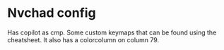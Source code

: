 # Nvchad config

Has copilot as cmp. Some custom keymaps that can be found using the cheatsheet.
It also has a colorcolumn on column 79.
